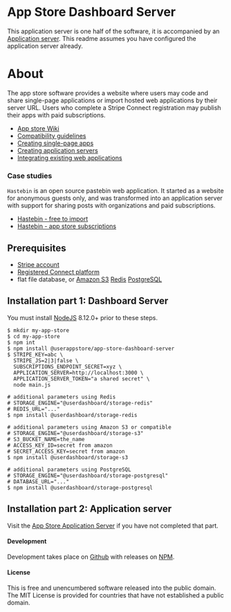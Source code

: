 # App Store Dashboard Server

This application server is one half of the software, it is accompanied by an [Application server](https://github.com/userappstore/app-store-application-server).  This readme assumes you have configured the application server already.

# About

The app store software provides a website where users may code and share single-page applications or import hosted web applications by their server URL.  Users who complete a Stripe Connect registration may publish their apps with paid subscriptions.

- [App store Wiki](https://github.com/userappstore/app-store-application-server/wiki)
- [Compatibility guidelines](https://github.com/userappstore/app-store-application-server/wiki/Compatibility-guidelines)
- [Creating single-page apps](https://github.com/userappstore/app-store-application-server/wiki/Creating-single-page-apps)
- [Creating application servers](https://github.com/userappstore/app-store-application-server/wiki/Creating-application-servers)
- [Integrating existing web applications](https://github.com/userdashboard/dashboard/wiki/Integrating-existing-web-applications)

### Case studies 

`Hastebin` is an open source pastebin web application.  It started as a website for anonymous guests only, and was transformed into an application server with support for sharing posts with organizations and paid subscriptions.

- [Hastebin - free to import](https://github.com/userappstore/integration-examples/blob/master/hastebin/hastebin-app-store-free.md)
- [Hastebin - app store subscriptions](https://github.com/userappstore/integration-examples/blob/master/hastebin/hastebin-app-store-subscription.md)

## Prerequisites
- [Stripe account](https://stripe.com)
- [Registered Connect platform](https://stripe.com/connect)
- flat file database, or [Amazon S3](https://github.com/userdashboard/storage-s3) [Redis](https://github.com/userdashboard/storage-redis) [PostgreSQL](https://github.com/userdashboard/storage-postgresql) 

## Installation part 1: Dashboard Server

You must install [NodeJS](https://nodejs.org) 8.12.0+ prior to these steps.

    $ mkdir my-app-store
    $ cd my-app-store
    $ npm int
    $ npm install @userappstore/app-store-dashboard-server
    $ STRIPE_KEY=abc \
      STRIPE_JS=2|3|false \
      SUBSCRIPTIONS_ENDPOINT_SECRET=xyz \
      APPLICATION_SERVER=http://localhost:3000 \
      APPLICATION_SERVER_TOKEN="a shared secret" \
      node main.js

    # additional parameters using Redis
    # STORAGE_ENGINE="@userdashboard/storage-redis"
    # REDIS_URL="..."
    $ npm install @userdashboard/storage-redis
    
    # additional parameters using Amazon S3 or compatible
    # STORAGE_ENGINE="@userdashboard/storage-s3"
    # S3_BUCKET_NAME=the_name
    # ACCESS_KEY_ID=secret from amazon
    # SECRET_ACCESS_KEY=secret from amazon
    $ npm install @userdashboard/storage-s3

    # additional parameters using PostgreSQL
    # STORAGE_ENGINE="@userdashboard/storage-postgresql"
    # DATABASE_URL="..."
    $ npm install @userdashboard/storage-postgresql

## Installation part 2: Application server

Visit the [App Store Application Server](https://github.com/userappstore/app-store-application-server) if you have not completed that part.

#### Development

Development takes place on [Github](https://github.com/userappstore/app-store-dashboard-server) with releases on [NPM](https://www.npmjs.com/package/@userappstore/app-store-dashboard-server).

#### License

This is free and unencumbered software released into the public domain.  The MIT License is provided for countries that have not established a public domain.